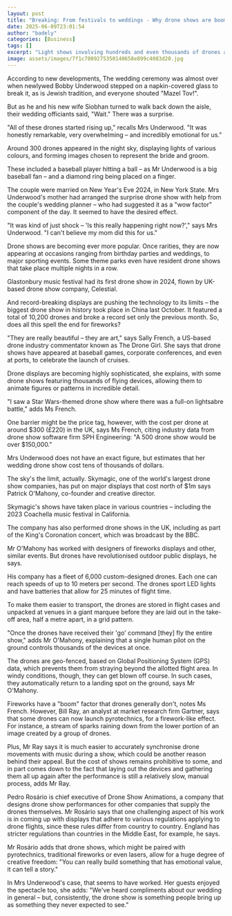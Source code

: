```yaml
---
layout: post
title: "Breaking: From festivals to weddings - Why drone shows are booming"
date: 2025-06-09T23:01:54
author: "badely"
categories: [Business]
tags: []
excerpt: "Light shows involving hundreds and even thousands of drones are becoming big attractions."
image: assets/images/7f1c7809275350140658e899c4083d20.jpg
---
```


According to new developments, The wedding ceremony was almost over when newlywed Bobby Underwood stepped on a napkin-covered glass to break it, as is Jewish tradition, and everyone shouted "Mazel Tov!".

But as he and his new wife Siobhan turned to walk back down the aisle, their wedding officiants said, "Wait." There was a surprise.

"All of these drones started rising up," recalls Mrs Underwood. "It was honestly remarkable, very overwhelming – and incredibly emotional for us."

Around 300 drones appeared in the night sky, displaying lights of various colours, and forming images chosen to represent the bride and groom.

These included a baseball player hitting a ball – as Mr Underwood is a big baseball fan – and a diamond ring being placed on a finger.

The couple were married on New Year's Eve 2024, in New York State. Mrs Underwood's mother had arranged the surprise drone show with help from the couple's wedding planner – who had suggested it as a "wow factor" component of the day. It seemed to have the desired effect.

"It was kind of just shock – 'Is this really happening right now?'," says Mrs Underwood. "I can't believe my mom did this for us."

Drone shows are becoming ever more popular. Once rarities, they are now appearing at occasions ranging from birthday parties and weddings, to major sporting events. Some theme parks even have resident drone shows that take place multiple nights in a row.

Glastonbury music festival had its first drone show in 2024, flown by UK-based drone show company, Celestial. 

And record-breaking displays are pushing the technology to its limits – the biggest drone show in history took place in China last October. It featured a total of 10,200 drones and broke a record set only the previous month. So, does all this spell the end for fireworks?

"They are really beautiful – they are art," says Sally French, a US-based drone industry commentator known as The Drone Girl. She says that drone shows have appeared at baseball games, corporate conferences, and even at ports, to celebrate the launch of cruises.

Drone displays are becoming highly sophisticated, she explains, with some drone shows featuring thousands of flying devices, allowing them to animate figures or patterns in incredible detail.

"I saw a Star Wars-themed drone show where there was a full-on lightsabre battle," adds Ms French.

One barrier might be the price tag, however, with the cost per drone at around $300 (£220) in the UK, says Ms French, citing industry data from drone show software firm SPH Engineering: "A 500 drone show would be over $150,000."

Mrs Underwood does not have an exact figure, but estimates that her wedding drone show cost tens of thousands of dollars.

The sky's the limit, actually. Skymagic, one of the world's largest drone show companies, has put on major displays that cost north of $1m says Patrick O'Mahony, co-founder and creative director.

Skymagic's shows have taken place in various countries – including the 2023 Coachella music festival in California.

The company has also performed drone shows in the UK, including as part of the King's Coronation concert, which was broadcast by the BBC.

Mr O'Mahony has worked with designers of fireworks displays and other, similar events. But drones have revolutionised outdoor public displays, he says.

His company has a fleet of 6,000 custom-designed drones. Each one can reach speeds of up to 10 meters per second. The drones sport LED lights and have batteries that allow for 25 minutes of flight time.

To make them easier to transport, the drones are stored in flight cases and unpacked at venues in a giant marquee before they are laid out in the take-off area, half a metre apart, in a grid pattern.

"Once the drones have received their 'go' command [they] fly the entire show," adds Mr O'Mahony, explaining that a single human pilot on the ground controls thousands of the devices at once.

The drones are geo-fenced, based on Global Positioning System (GPS) data, which prevents them from straying beyond the allotted flight area. In windy conditions, though, they can get blown off course. In such cases, they automatically return to a landing spot on the ground, says Mr O'Mahony.

Fireworks have a "boom" factor that drones generally don't, notes Ms French. However, Bill Ray, an analyst at market research firm Gartner, says that some drones can now launch pyrotechnics, for a firework-like effect. For instance, a stream of sparks raining down from the lower portion of an image created by a group of drones.

Plus, Mr Ray says it is much easier to accurately synchronise drone movements with music during a show, which could be another reason behind their appeal. But the cost of shows remains prohibitive to some, and in part comes down to the fact that laying out the devices and gathering them all up again after the performance is still a relatively slow, manual process, adds Mr Ray.

Pedro Rosário is chief executive of Drone Show Animations, a company that designs drone show performances for other companies that supply the drones themselves. Mr Rosário says that one challenging aspect of his work is in coming up with displays that adhere to various regulations applying to drone flights, since these rules differ from country to country. England has stricter regulations than countries in the Middle East, for example, he says.

Mr Rosário adds that drone shows, which might be paired with pyrotechnics, traditional fireworks or even lasers, allow for a huge degree of creative freedom: "You can really build something that has emotional value, it can tell a story."

In Mrs Underwood's case, that seems to have worked. Her guests enjoyed the spectacle too, she adds: "We've heard compliments about our wedding in general – but, consistently, the drone show is something people bring up as something they never expected to see."

